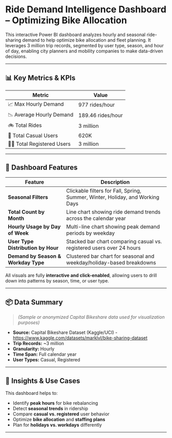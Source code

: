 #  Ride Demand Intelligence Dashboard – Optimizing Bike Allocation

This interactive Power BI dashboard analyzes hourly and seasonal ride-sharing demand to help optimize bike allocation and fleet planning. It leverages 3 million trip records, segmented by user type, season, and hour of day, enabling city planners and mobility companies to make data-driven decisions.

---

## 📊 Key Metrics & KPIs

| Metric                     | Value            |
|---------------------------|------------------|
| 📈 Max Hourly Demand       | 977 rides/hour   |
| 📉 Average Hourly Demand   | 189.46 rides/hour|
| 🚲 Total Rides             | 3 million        |
| 👥 Total Casual Users      | 620K             |
| 🧑‍💼 Total Registered Users | 3 million        |

---

## 📌 Dashboard Features

| Feature                                      | Description                                                                 |
|---------------------------------------------|-----------------------------------------------------------------------------|
| **Seasonal Filters**                         | Clickable filters for Fall, Spring, Summer, Winter, Holiday, and Working Days |
| **Total Count by Month**                    | Line chart showing ride demand trends across the calendar year              |
| **Hourly Usage by Day of Week**             | Multi-line chart showing peak demand periods by weekday                     |
| **User Type Distribution by Hour**          | Stacked bar chart comparing casual vs. registered users over 24 hours       |
| **Demand by Season & Workday Type**         | Clustered bar chart for seasonal and weekday/holiday-based breakdowns       |

All visuals are fully **interactive and click-enabled**, allowing users to drill down into patterns by season, time, or user type.

---

## 📦 Data Summary

> *(Sample or anonymized Capital Bikeshare data used for visualization purposes)*

- **Source:** Capital Bikeshare Dataset (Kaggle/UCI) - https://www.kaggle.com/datasets/marklvl/bike-sharing-dataset
- **Trip Records:** ~3 million
- **Granularity:** Hourly
- **Time Span:** Full calendar year
- **User Types:** Casual, Registered

---

## 🎯 Insights & Use Cases

This dashboard helps to:
- Identify **peak hours** for bike rebalancing
- Detect **seasonal trends** in ridership
- Compare **casual vs. registered** user behavior
- Optimize **bike allocation** and **staffing plans**
- Plan for **holidays vs. workdays** differently

---
